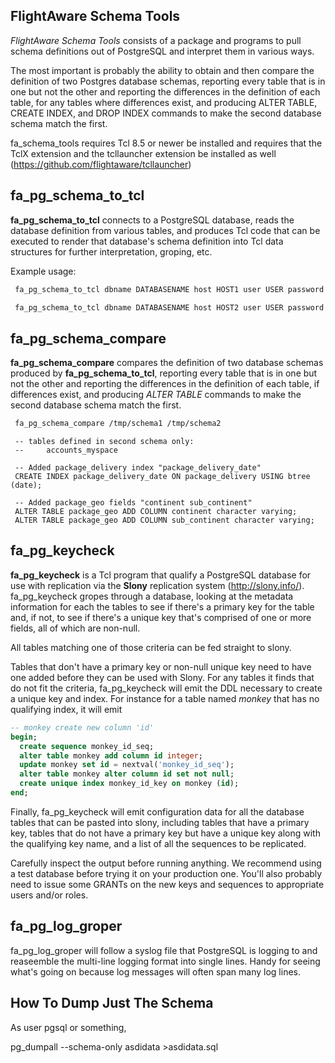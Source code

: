 FlightAware Schema Tools
---

*FlightAware Schema Tools* consists of a package and programs to pull schema definitions out of PostgreSQL and interpret them in various ways.

The most important is probably the ability to obtain and then compare the definition of two Postgres database schemas, reporting every table that is in one but not the other and reporting the differences in the definition of each table, for any tables where differences exist, and producing ALTER TABLE, CREATE INDEX, and DROP INDEX commands to make the second database schema match the first.

fa_schema_tools requires Tcl 8.5 or newer be installed and requires that the TclX extension and the tcllauncher extension be installed as well (https://github.com/flightaware/tcllauncher)

fa_pg_schema_to_tcl
---

**fa_pg_schema_to_tcl** connects to a PostgreSQL database, reads the database definition from various tables, and produces Tcl code that can be executed to render that database's schema definition into Tcl data structures for further interpretation, groping, etc.

Example usage:
```sh
 fa_pg_schema_to_tcl dbname DATABASENAME host HOST1 user USER password PASSWORD >/tmp/schema1

 fa_pg_schema_to_tcl dbname DATABASENAME host HOST2 user USER password PASSWORD >/tmp/schema2
```

fa_pg_schema_compare
---

**fa_pg_schema_compare** compares the definition of two database schemas produced by **fa_pg_schema_to_tcl**, reporting every table that is in one but not the other and reporting the differences in the definition of each table, if differences exist, and producing *ALTER TABLE* commands to make the second database schema match the first.


```sh
 fa_pg_schema_compare /tmp/schema1 /tmp/schema2
```

```
 -- tables defined in second schema only:
 --     accounts_myspace

 -- Added package_delivery index "package_delivery_date"
 CREATE INDEX package_delivery_date ON package_delivery USING btree (date);

 -- Added package_geo fields "continent sub_continent"
 ALTER TABLE package_geo ADD COLUMN continent character varying;
 ALTER TABLE package_geo ADD COLUMN sub_continent character varying;
```

fa_pg_keycheck
---

**fa_pg_keycheck** is a Tcl program that qualify a PostgreSQL database for use with replication via the **Slony** replication system (http://slony.info/).  fa_pg_keycheck gropes through a database, looking at the metadata information for each the tables to see if there's a primary key for the table and, if not, to see if there's a unique key that's comprised of one or more fields, all of which are non-null.

All tables matching one of those criteria can be fed straight to slony.

Tables that don't have a primary key or non-null unique key need to have one added before they can be used with Slony.  For any tables it finds that do not fit the criteria, fa_pg_keycheck will emit the DDL necessary to create a unique key and index. For instance for a table named *monkey* that has no qualifying index, it will emit

```sql
-- monkey create new column 'id'
begin;
  create sequence monkey_id_seq;
  alter table monkey add column id integer;
  update monkey set id = nextval('monkey_id_seq');
  alter table monkey alter column id set not null;
  create unique index monkey_id_key on monkey (id);
end;
```

Finally, fa_pg_keycheck will emit configuration data for all the database tables that can be pasted into slony, including tables that have a primary key, tables that do not have a primary key but have a unique key along with the qualifying key name, and a list of all the sequences to be replicated.

Carefully inspect the output before running anything.  We recommend using a test database before trying it on your production one.  You'll also probably need to issue some GRANTs on the new keys and sequences to appropriate users and/or roles.


fa_pg_log_groper
---

fa_pg_log_groper will follow a syslog file that PostgreSQL is logging to and reaseemble the multi-line logging format into single lines.  Handy for seeing what's going on because log messages will often span many log lines.


How To Dump Just The Schema
---

As user pgsql or something,

pg_dumpall --schema-only asdidata >asdidata.sql

